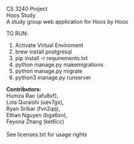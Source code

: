 CS 3240 Project \
Hoos Study \
A study group web application for Hoos by Hoos 



TO RUN: 

1. Activate Virtual Enviroment
2. brew install postgresql
3. pip install -r requirements.txt 
4. python manage.py makemigrations 
5. python manage.py migrate 
6. python3 manage.py runserver 



__Contributors:__ \
Humza Rao (afu8xf),\
Lola Quraishi (uev7gx),\
Ryan Sribar (fvn2qq), \
Ethan Nguyen (bga6xn),\
Feyona Zhang (ket6cc) \
\
See licenses.txt for usage rights
